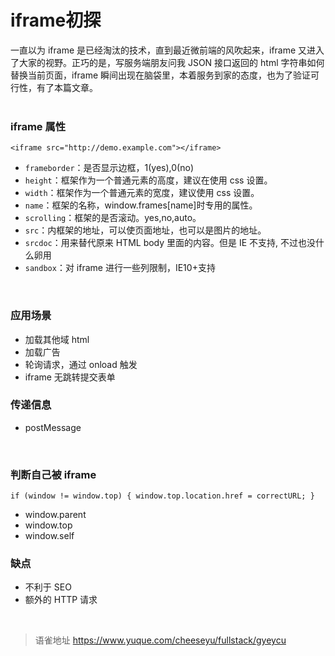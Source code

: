 # iframe初探
一直以为 iframe 是已经淘汰的技术，直到最近微前端的风吹起来，iframe 又进入了大家的视野。正巧的是，写服务端朋友问我 JSON 接口返回的 html 字符串如何替换当前页面，iframe 瞬间出现在脑袋里，本着服务到家的态度，也为了验证可行性，有了本篇文章。  
​

### iframe 属性

`<iframe src="http://demo.example.com"></iframe>`

- `frameborder`：是否显示边框，1(yes),0(no)
- `height`：框架作为一个普通元素的高度，建议在使用 css 设置。
- `width`：框架作为一个普通元素的宽度，建议使用 css 设置。
- `name`：框架的名称，window.frames[name]时专用的属性。
- `scrolling`：框架的是否滚动。yes,no,auto。
- `src`：内框架的地址，可以使页面地址，也可以是图片的地址。
- `srcdoc`：用来替代原来 HTML body 里面的内容。但是 IE 不支持, 不过也没什么卵用
- `sandbox`：对 iframe 进行一些列限制，IE10+支持

​

### 应用场景

- 加载其他域 html
- 加载广告
- 轮询请求，通过 onload 触发
- iframe 无跳转提交表单

### 传递信息

- postMessage

​

### 判断自己被 iframe

`if (window != window.top) { window.top.location.href = correctURL; }`

- window.parent
- window.top
- window.self

### 缺点

- 不利于 SEO
- 额外的 HTTP 请求

<br>
  
> 语雀地址 https://www.yuque.com/cheeseyu/fullstack/gyeycu